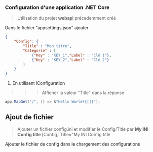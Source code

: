 ### Configuration d'une application .NET Core

> Utilisation du projet **webapi** précedemment créé

Dans le fichier "appsettings.json" ajouter 
```json
{
    "Config": {
        "Title" : "Mon titre",
        "Categorie" : [
            {"Key" : "KEY_1","Label" : "Clé 1"},
            {"Key" : "KEY_2","Label" : "Clé 2"}
        ]
    }
}
```
1. En utilisant IConfiguration 
>>> Afficher la valeur "Title" dans la réponse 
```csharp
app.MapGet("/", () => $"Hello World!{[]}");
```

## Ajout de fichier
> Ajouter un fichier config.ini
et modifier le Config/Title par **My INI Config title**
[Config]
Title="My INI Config title

Ajouter le fichier de config dans le chargement des configurations


